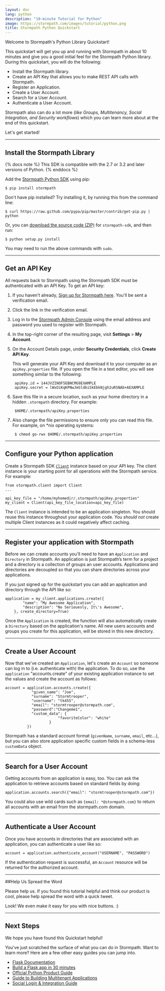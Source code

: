 ```yaml
---
layout: doc
lang: python
description: "10-minute Tutorial for Python"
image: https://stormpath.com/images/tutorial/python.png
title: Stormpath Python Quickstart
---
```


Welcome to Stormpath's Python Library Quickstart!

This quickstart will get you up and running with Stormpath in about 10 minutes
and give you a good initial feel for the Stormpath Python library.  During this
quickstart, you will do the following:

 * Install the Stormpath library.
 * Create an API Key that allows you to make REST API calls with Stormpath.
 * Register an Application.
 * Create a User Account.
 * Search for a User Account.
 * Authenticate a User Account.

Stormpath also can do a lot more (*like Groups, Multitenancy, Social
Integration, and Security workflows*) which you can learn more about at the end
of this quickstart.

Let's get started!

***


## Install the Stormpath Library

{% docs note %}
This SDK is compatible with the 2.7 or 3.2 and later versions of Python.
{% enddocs %}

Add the [Stormpath Python SDK](https://github.com/stormpath/stormpath-sdk-python) using pip:

    $ pip install stormpath

Don't have pip installed? Try installing it, by running this from the command line:

    $ curl https://raw.github.com/pypa/pip/master/contrib/get-pip.py | python

Or, you can [download the source code (ZIP)](https://github.com/stormpath/stormpath-sdk-python/zipball/master "stormpath-sdk
source code") for `stormpath-sdk`, and then run:

    $ python setup.py install

You may need to run the above commands with `sudo`.

***

## Get an API Key

All requests back to Stormpath using the Stormpath SDK must be authenticated with an API Key. To get an API key:

1. If you haven't already, [Sign up for Stormpath here](https://api.stormpath.com/register).  You'll be sent a verification email.

1. Click the link in the verification email.

2. Log in to the [Stormpath Admin Console](https://api.stormpath.com) using the email address and password you used to register with Stormpath.

2. In the top-right corner of the resulting page, visit **Settings** > **My Account**.


3. On the Account Details page, under **Security Credentials**, click **Create API Key**.


    This will generate your API Key and download it to your computer as an `apiKey.properties` file. If you open the file in a text editor, you will see something similar to the following:

        apiKey.id = 144JVZINOF5EBNCMG9EXAMPLE
        apiKey.secret = lWxOiKqKPNwJmSldbiSkEbkNjgh2uRSNAb+AEXAMPLE

4. Save this file in a secure location, such as your home directory in a hidden `.stormpath` directory. For example:

        $HOME/.stormpath/apiKey.properties

5. Also change the file permissions to ensure only you can read this file. For example, on \*nix operating systems:

        $ chmod go-rwx $HOME/.stormpath/apiKey.properties

***

## Configure your Python application

Create a Stormpath SDK [`Client`](/python/product-guide#Client) instance based on your API key. The client instance is your starting point for all operations with the Stormpath service. For example:

    from stormpath.client import Client
    ...

    api_key_file = "/home/myhomedir/.stormpath/apiKey.properties"
    my_client = Client(api_key_file_location=api_key_file)

The `Client` instance is intended to be an application singleton. You should reuse this instance throughout your application code. You *should not* create multiple Client instances as it could negatively affect caching.

***

## Register your application with Stormpath

Before we can create accounts you'll need to have an `Application` and `Directory` in Stormpath.  An application is just Stormpath’s term for a project and a directory is a collection of groups an user accounts.  Applications and directories are decoupled so that you can share directories across your applications.

If you just signed up for the quickstart you can add an application and directory through the API like so:

    application = my_client.applications.create({
            "name": "My Awesome Application",
            "description": "No Seriouesly, It\'s Awesome",
        }, create_directory=True)

Once the `Application` is created, the function will also automatically create a `Directory` based on the application's name. All new users accounts and groups you create for this application, will be stored in this new directory.

***

## Create a User Account

Now that we've created an `Application`, let's create an `Account` so someone can log in to (i.e. authenticate with) the application. To do so, use the `application` "accounts.create" of your existing application instance to set the values and create the account as follows:

    account = application.accounts.create({
                "given_name": "Joe",
                "surname": "Stormtrooper",
                "username": "tk455",
                "email": "stormtrooper@stormpath.com",
                "password":"Changeme1",
				"custom_data": {
				            "favoriteColor": "white"
				        }
              })

Stormpath has a standard account format (`givenName`, `surname`, `email`, etc...), but you can also store application specific custom fields in a schema-less `customData` object.

***

## Search for a User Account
Getting accounts from an application is easy, too.  You can ask the application to retrieve accounts based on standard fields by doing:

    application.accounts.search({"email": "stormtrooper@stormpath.com"})


You could also use wild cards such as `{email: *@stormpath.com}` to return all accounts with an email from the stormpath.com domain.

***

## Authenticate a User Account

Once you have accounts in directories that are associated with an application, you can authenticate a user like so:

    account = application.authenticate_account("USERNAME", "PASSWORD")

If the authentication request is successful, an `Account` resource will be returned for the authorized account.

***

##Help Us Spread the Word

Please help us.  If you found this tutorial helpful and think our product is cool, please help spread the word with a quick tweet.

Look! We even make it easy for you with nice buttons. :)

<!-- AddThis Button BEGIN -->
<div class="addthis_toolbox addthis_default_style addthis_32x32_style"
	addthis:title="Just checked out @goStormpath for a new Python app. It's awesome!"
	addthis:url="https://stormpath.com">
<a class="addthis_button_twitter"
	addthis:title="Just checked out @goStormpath for a new Python app. It's awesome! #FriendsDontLetFriendBuildAuth"></a>
<a class="addthis_button_preferred_2"></a>
<a class="addthis_button_preferred_3"></a>
<a class="addthis_button_preferred_4"></a>
<a class="addthis_button_compact"></a>
</div>
<script type="text/javascript">var addthis_config = {"data_track_addressbar":true};</script>
<script type="text/javascript" src="//s7.addthis.com/js/300/addthis_widget.js#pubid=ra-4f5ed709512978e9"></script>
<!-- AddThis Button END -->
<p>

***

## Next Steps
We hope you have found this Quickstart helpful!

You've just scratched the surface of what you can do in Stormpath.  Want to learn more?  Here are a few other easy guides you can jump into.

* [Flask Documentation](http://flask-stormpath.readthedocs.org/en/latest/)
* [Build a Flask app in 30 minutes](https://stormpath.com/blog/build-a-flask-app-in-30-minutes/)
* [Official Python Product Guide](http://docs.stormpath.com/python/product-guide)
* [Guide to Building Multitenant Applications](http://docs.stormpath.com/guides/multi-tenant/)
* [Social Login & Integration Guide](http://docs.stormpath.com/guides/social-integrations/)
